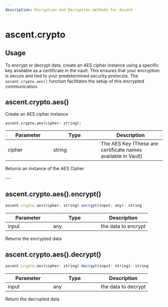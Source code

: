 ```yaml
---
description: Encryption and Decryption methods for Ascent
---
```


# ascent.crypto

## Usage

To encrypt or decrypt data, create an AES cipher instance using a specific key available as a certificate in the vault. This ensures that your encryption is secure and tied to your predetermined security protocols. The `ascent.crypto.aes()` function facilitates the setup of this encrypted communication.

## **ascent.crypto.aes()**

Create an AES cipher instance

```
ascent.crypto.aes(cipher: string): 
```

<table><thead><tr><th width="129.79998779296875">Parameter</th><th width="136.39996337890625">Type</th><th>Description</th></tr></thead><tbody><tr><td>cipher</td><td>string</td><td>The AES Key (These are certificate names available in Vault)</td></tr></tbody></table>

Returns an instance of the AES Cipher

\---&#x20;



## ascent.crypto.aes().encrypt()

```javascript
ascent.crypto.aes(cipher: string).encrypt(input: any): string
```

<table><thead><tr><th width="129.79998779296875">Parameter</th><th width="136.39996337890625">Type</th><th>Description</th></tr></thead><tbody><tr><td>input</td><td>any</td><td>the data to encrypt</td></tr></tbody></table>

Returns the encrypted data



## ascent.crypto.aes().decrypt()

```javascript
ascent.crypto.aes(cipher: string).decrypt(input: string): string
```

<table><thead><tr><th width="129.79998779296875">Parameter</th><th width="136.39996337890625">Type</th><th>Description</th></tr></thead><tbody><tr><td>input</td><td>any</td><td>the data to decrypt</td></tr></tbody></table>

Return the decrupted data
